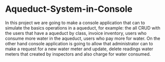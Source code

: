 # Aqueduct-System-in-Console
In this project we are going to make a console application that can to simulate the basics operations in a aqueduct, for example: the all CRUD with the users that have a aqueduct by class, invoice inventory, users who consume more water in the aqueduct, users who pay more for water.
On the other hand console application is going to allow that administrator can to make a request for a new water meter and update, delete readings water meters that created by inspectors and also charge for water consumed.

